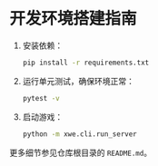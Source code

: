 # 开发环境搭建指南

1. 安装依赖：
   ```bash
   pip install -r requirements.txt
   ```
2. 运行单元测试，确保环境正常：
   ```bash
   pytest -v
   ```
3. 启动游戏：
   ```bash
   python -m xwe.cli.run_server
   ```

更多细节参见仓库根目录的 `README.md`。
